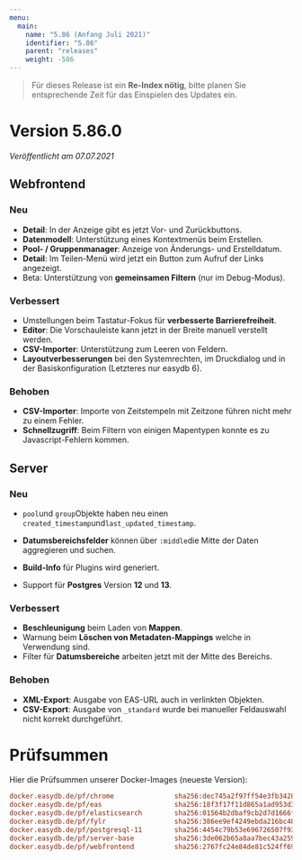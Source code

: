 ```yaml
---
menu:
  main:
    name: "5.86 (Anfang Juli 2021)"
    identifier: "5.86"
    parent: "releases"
    weight: -586
---
```


> Für dieses Release ist ein **Re-Index nötig**, bitte planen Sie entsprechende Zeit für das Einspielen des Updates ein. 

# Version 5.86.0

*Veröffentlicht am 07.07.2021*

## Webfrontend

### Neu

* **Detail**: In der Anzeige gibt es jetzt Vor- und Zurückbuttons.
* **Datenmodell**: Unterstützung eines Kontextmenüs beim Erstellen.
* **Pool- / Gruppenmanager**: Anzeige von Änderungs- und Erstelldatum.
* **Detail**: Im Teilen-Menü wird jetzt ein Button zum Aufruf der Links angezeigt.
* Beta: Unterstützung von **gemeinsamen Filtern** (nur im Debug-Modus).

### Verbessert

* Umstellungen beim Tastatur-Fokus für **verbesserte Barrierefreiheit**.
* **Editor**: Die Vorschauleiste kann jetzt in der Breite manuell verstellt werden.
* **CSV-Importer**: Unterstützung zum Leeren von Feldern.
* **Layoutverbesserungen** bei den Systemrechten, im Druckdialog und in der Basiskonfiguration (Letzteres nur easydb 6).

### Behoben

* **CSV-Importer**: Importe von Zeitstempeln mit Zeitzone führen nicht mehr zu einem Fehler.
* **Schnellzugriff**: Beim Filtern von einigen Mapentypen konnte es zu Javascript-Fehlern kommen.

## Server

### Neu

* `pool`und `group`Objekte haben neu einen `created_timestamp`und`last_updated_timestamp`.

* **Datumsbereichsfelder** können über `:middle`die Mitte der Daten aggregieren und suchen.
* **Build-Info** für Plugins wird generiert.
* Support für **Postgres** Version **12** und **13**.

### Verbessert

* **Beschleunigung** beim Laden von **Mappen**.
* Warnung beim **Löschen von Metadaten-Mappings** welche in Verwendung sind.
* Filter für **Datumsbereiche** arbeiten jetzt mit der Mitte des Bereichs.

### Behoben

* **XML-Export**: Ausgabe von EAS-URL auch in verlinkten Objekten.
* **CSV-Export**: Ausgabe von `_standard` wurde bei manueller Feldauswahl nicht korrekt durchgeführt.

# Prüfsummen

Hier die Prüfsummen unserer Docker-Images (neueste Version): 

```ini
docker.easydb.de/pf/chrome               sha256:dec745a2f97ff54e3fb34289c0ac5abc368bc8dcbb95ec93fe6124d35c9574c5
docker.easydb.de/pf/eas                  sha256:18f3f17f11d865a1ad953d36541747dde4fb1363a0e8e2174f5a23989c3dd768
docker.easydb.de/pf/elasticsearch        sha256:01564b2dbaf9cb2d7d1666fd2d954ffc61cf0bde2ea6a598330a31c5ab0e56a4
docker.easydb.de/pf/fylr                 sha256:386ee9ef4249ebda216bc4818d09fc84cd3f94ce062ceb2c0c64941b5cb58612
docker.easydb.de/pf/postgresql-11        sha256:4454c79b53e696726507f934be08705ef16916641548d922186838b83f993309
docker.easydb.de/pf/server-base          sha256:3de062b65a8aa7bec43a2597a9c25670101fd965aacf316fd6ef96266f74ccd5
docker.easydb.de/pf/webfrontend          sha256:2767fc24e84de81c524ff69328d97ede6e1f8072d7c9796dda017ddbb6709697
```

